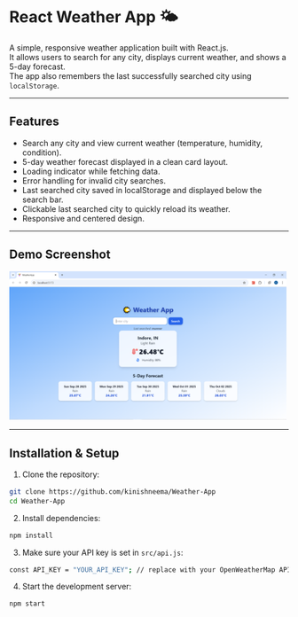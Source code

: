 # React Weather App 🌤️

A simple, responsive weather application built with React.js.  
It allows users to search for any city, displays current weather, and shows a 5-day forecast.  
The app also remembers the last successfully searched city using `localStorage`.

---

## **Features**

- Search any city and view current weather (temperature, humidity, condition).
- 5-day weather forecast displayed in a clean card layout.
- Loading indicator while fetching data.
- Error handling for invalid city searches.
- Last searched city saved in localStorage and displayed below the search bar.
- Clickable last searched city to quickly reload its weather.
- Responsive and centered design.

---

## **Demo Screenshot**

<!-- ![Weather App Screenshot](src/assets/Weather-App-Screenshot.png) -->
<img src="src/assets/Weather-App-Screenshot.png" alt="Weather App Screenshot" width="500"/>

---

## **Installation & Setup**

1. Clone the repository:

```bash
git clone https://github.com/kinishneema/Weather-App
cd Weather-App
```

2. Install dependencies:

```bash
npm install
```

3. Make sure your API key is set in `src/api.js`:

```bash
const API_KEY = "YOUR_API_KEY"; // replace with your OpenWeatherMap API key
```

4. Start the development server:

```bash
npm start
```
